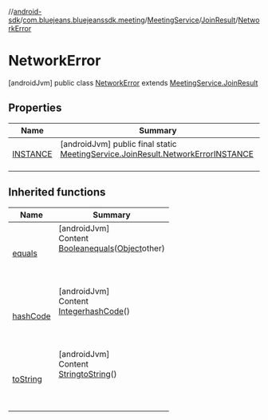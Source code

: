//[android-sdk](../../../../../index.md)/[com.bluejeans.bluejeanssdk.meeting](../../../index.md)/[MeetingService](../../index.md)/[JoinResult](../index.md)/[NetworkError](index.md)



# NetworkError  
 [androidJvm] public class [NetworkError](index.md) extends [MeetingService.JoinResult](../index.md)   


## Properties  
  
|  Name |  Summary | 
|---|---|
| <a name="com.bluejeans.bluejeanssdk.meeting/MeetingService.JoinResult.NetworkError/INSTANCE/#/PointingToDeclaration/"></a>[INSTANCE](index.md#-1561660075%2FProperties%2F-435046686)| <a name="com.bluejeans.bluejeanssdk.meeting/MeetingService.JoinResult.NetworkError/INSTANCE/#/PointingToDeclaration/"></a> [androidJvm] public final static [MeetingService.JoinResult.NetworkError](index.md)[INSTANCE](index.md#-1561660075%2FProperties%2F-435046686)  <br>   <br>|


## Inherited functions  
  
|  Name |  Summary | 
|---|---|
| <a name="kotlin/MeetingService.JoinResult.NetworkError/equals/#kotlin.Any?/PointingToDeclaration/"></a>[equals](index.md#-1244005672%2FFunctions%2F-435046686)| <a name="kotlin/MeetingService.JoinResult.NetworkError/equals/#kotlin.Any?/PointingToDeclaration/"></a>[androidJvm]  <br>Content  <br>[Boolean](https://developer.android.com/reference/kotlin/java/lang/Boolean.html)[equals](index.md#-1244005672%2FFunctions%2F-435046686)([Object](https://developer.android.com/reference/kotlin/java/lang/Object.html)other)  <br>  <br><br><br>|
| <a name="kotlin/MeetingService.JoinResult.NetworkError/hashCode/#/PointingToDeclaration/"></a>[hashCode](index.md#-373023986%2FFunctions%2F-435046686)| <a name="kotlin/MeetingService.JoinResult.NetworkError/hashCode/#/PointingToDeclaration/"></a>[androidJvm]  <br>Content  <br>[Integer](https://developer.android.com/reference/kotlin/java/lang/Integer.html)[hashCode](index.md#-373023986%2FFunctions%2F-435046686)()  <br>  <br><br><br>|
| <a name="kotlin/MeetingService.JoinResult.NetworkError/toString/#/PointingToDeclaration/"></a>[toString](index.md#-551190051%2FFunctions%2F-435046686)| <a name="kotlin/MeetingService.JoinResult.NetworkError/toString/#/PointingToDeclaration/"></a>[androidJvm]  <br>Content  <br>[String](https://developer.android.com/reference/kotlin/java/lang/String.html)[toString](index.md#-551190051%2FFunctions%2F-435046686)()  <br>  <br><br><br>|

